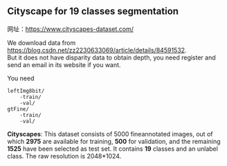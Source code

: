 ## Cityscape for 19 classes segmentation
网址：https://www.cityscapes-dataset.com/

We download data from https://blog.csdn.net/zz2230633069/article/details/84591532.  
But it does not have disparity data to obtain depth, you need register and send an email in its website if you want.  

You need
```   
leftImg8bit/  
    -train/  
    -val/  
gtFine/  
    -train/  
    -val/  
```

**Cityscapes**: This dataset consists of 5000 fineannotated images, out of which **2975** are available for training, **500** for validation, and the remaining **1525** have been selected as test set. It contains **19** classes and an unlabel class. The raw resolution is 2048*1024.